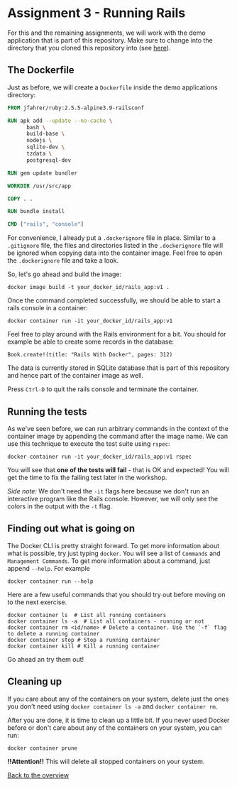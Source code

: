 # Assignment 3 - Running Rails

For this and the remaining assignments, we will work with the demo application that is part of this repository. Make sure to change into the directory that you cloned this repository into (see [here](../README.md#getting-started)). 

## The Dockerfile
Just as before, we will create a `Dockerfile` inside the demo applications directory:

```Dockerfile
FROM jfahrer/ruby:2.5.5-alpine3.9-railsconf

RUN apk add --update --no-cache \
      bash \
      build-base \
      nodejs \
      sqlite-dev \
      tzdata \
      postgresql-dev

RUN gem update bundler

WORKDIR /usr/src/app

COPY . .

RUN bundle install

CMD ["rails", "console"]
```

For convenience, I already put a `.dockerignore` file in place. Similar to a `.gitignore` file, the files and directories listed in the `.dockerignore` file will be ignored when copying data into the container image. Feel free to open the `.dockerignore` file and take a look.

So, let's go ahead and build the image:
```
docker image build -t your_docker_id/rails_app:v1 .
```

Once the command completed successfully, we should be able to start a rails console in a container:
```
docker container run -it your_docker_id/rails_app:v1
```

Feel free to play around with the Rails environment for a bit. You should for example be able to create some records in the database:
```
Book.create!(title: "Rails With Docker", pages: 312)
```

The data is currently stored in SQLite database that is part of this repository and hence part of the container image as well.

Press `Ctrl-D` to quit the rails console and terminate the container.

## Running the tests
As we've seen before, we can run arbitrary commands in the context of the container image by appending the command after the image name. We can use this technique to execute the test suite using `rspec`:
```
docker container run -it your_docker_id/rails_app:v1 rspec
```

You will see that __one of the tests will fail__ - that is OK and expected! You will get the time to fix the failing test later in the workshop.

_Side note:_ We don't need the `-it` flags here because we don't run an interactive program like the Rails console. However, we will only see the colors in the output with the `-t` flag.

## Finding out what is going on
The Docker CLI is pretty straight forward. To get more information about what is possible, try just typing `docker`.
You will see a list of `Commands` and `Management Commands`. To get more information about a command, just append `--help`. For example
```
docker container run --help
```

Here are a few useful commands that you should try out before moving on to the next exercise.
```
docker container ls  # List all running containers
docker container ls -a  # List all containers - running or not
docker container rm <id/name> # Delete a container. Use the `-f` flag to delete a running container
docker container stop # Stop a running container
docker container kill # Kill a running container
```

Go ahead an try them out!

## Cleaning up

If you care about any of the containers on your system, delete just the ones you don't need using `docker container ls -a` and `docker container rm`.

After you are done, it is time to clean up a little bit. If you never used Docker before or don't care about any of the containers on your system, you can run:

```
docker container prune
```

**!!Attention!!** This will delete all stopped containers on your system.

[Back to the overview](../README.md#assignments)
